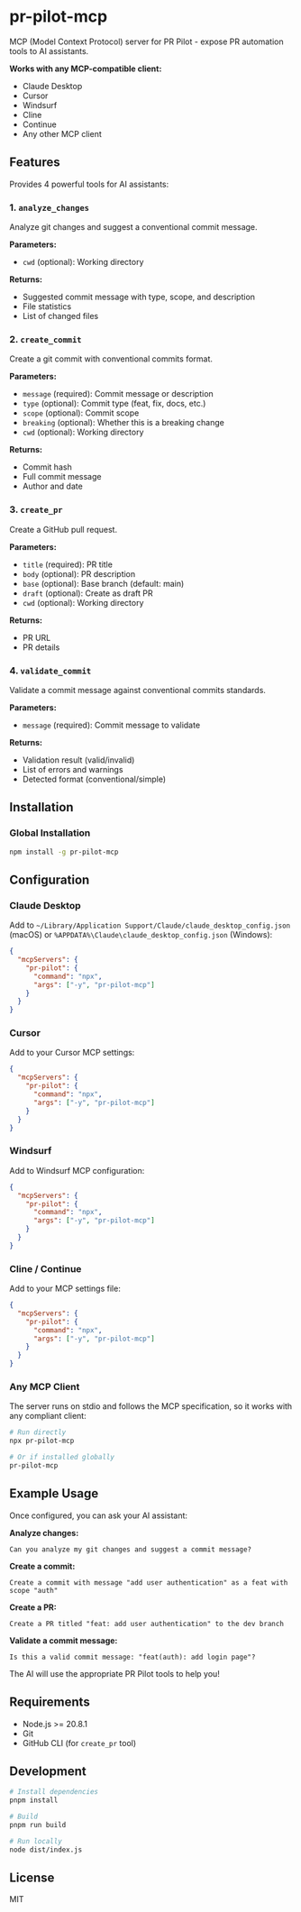 # pr-pilot-mcp

MCP (Model Context Protocol) server for PR Pilot - expose PR automation tools to AI assistants.

**Works with any MCP-compatible client:**

- Claude Desktop
- Cursor
- Windsurf
- Cline
- Continue
- Any other MCP client

## Features

Provides 4 powerful tools for AI assistants:

### 1. `analyze_changes`

Analyze git changes and suggest a conventional commit message.

**Parameters:**

- `cwd` (optional): Working directory

**Returns:**

- Suggested commit message with type, scope, and description
- File statistics
- List of changed files

### 2. `create_commit`

Create a git commit with conventional commits format.

**Parameters:**

- `message` (required): Commit message or description
- `type` (optional): Commit type (feat, fix, docs, etc.)
- `scope` (optional): Commit scope
- `breaking` (optional): Whether this is a breaking change
- `cwd` (optional): Working directory

**Returns:**

- Commit hash
- Full commit message
- Author and date

### 3. `create_pr`

Create a GitHub pull request.

**Parameters:**

- `title` (required): PR title
- `body` (optional): PR description
- `base` (optional): Base branch (default: main)
- `draft` (optional): Create as draft PR
- `cwd` (optional): Working directory

**Returns:**

- PR URL
- PR details

### 4. `validate_commit`

Validate a commit message against conventional commits standards.

**Parameters:**

- `message` (required): Commit message to validate

**Returns:**

- Validation result (valid/invalid)
- List of errors and warnings
- Detected format (conventional/simple)

## Installation

### Global Installation

```bash
npm install -g pr-pilot-mcp
```

## Configuration

### Claude Desktop

Add to `~/Library/Application Support/Claude/claude_desktop_config.json` (macOS) or `%APPDATA%\Claude\claude_desktop_config.json` (Windows):

```json
{
  "mcpServers": {
    "pr-pilot": {
      "command": "npx",
      "args": ["-y", "pr-pilot-mcp"]
    }
  }
}
```

### Cursor

Add to your Cursor MCP settings:

```json
{
  "mcpServers": {
    "pr-pilot": {
      "command": "npx",
      "args": ["-y", "pr-pilot-mcp"]
    }
  }
}
```

### Windsurf

Add to Windsurf MCP configuration:

```json
{
  "mcpServers": {
    "pr-pilot": {
      "command": "npx",
      "args": ["-y", "pr-pilot-mcp"]
    }
  }
}
```

### Cline / Continue

Add to your MCP settings file:

```json
{
  "mcpServers": {
    "pr-pilot": {
      "command": "npx",
      "args": ["-y", "pr-pilot-mcp"]
    }
  }
}
```

### Any MCP Client

The server runs on stdio and follows the MCP specification, so it works with any compliant client:

```bash
# Run directly
npx pr-pilot-mcp

# Or if installed globally
pr-pilot-mcp
```

## Example Usage

Once configured, you can ask your AI assistant:

**Analyze changes:**

```
Can you analyze my git changes and suggest a commit message?
```

**Create a commit:**

```
Create a commit with message "add user authentication" as a feat with scope "auth"
```

**Create a PR:**

```
Create a PR titled "feat: add user authentication" to the dev branch
```

**Validate a commit message:**

```
Is this a valid commit message: "feat(auth): add login page"?
```

The AI will use the appropriate PR Pilot tools to help you!

## Requirements

- Node.js >= 20.8.1
- Git
- GitHub CLI (for `create_pr` tool)

## Development

```bash
# Install dependencies
pnpm install

# Build
pnpm run build

# Run locally
node dist/index.js
```

## License

MIT
